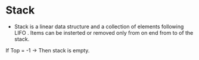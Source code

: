 
# Stack 
- Stack is a linear data structure and a collection of elements following LIFO . Items can be insterted or removed only from on end from to of the stack.

If Top = -1 -> Then stack is empty.



